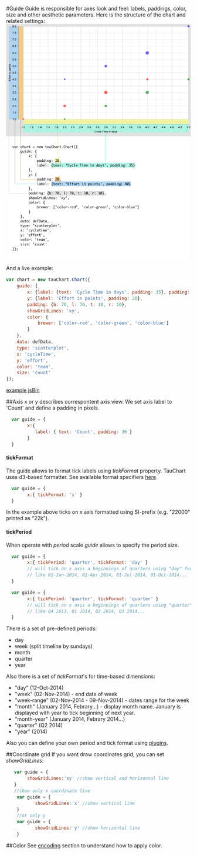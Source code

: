 #Guide
Guide is responsible for axes look and feel: labels, paddings, color, size and other aesthetic parameters. Here is the structure of the chart and related settings:
![guide](../images/guide.png)

And a live example:

```javascript
var chart = new tauChart.Chart({
    guide: {
        x: {label: {text: 'Cycle Time in days', padding: 35}, padding: 20},
        y: {label: 'Effort in points', padding: 20},
        padding: {b: 70, l: 70, t: 10, r: 10},
        showGridLines: 'xy',
        color: {
            brewer: ['color-red', 'color-green', 'color-blue']
        }
    },
    data: defData,
    type: 'scatterplot',
    x: 'cycleTime',
    y: 'effort',
    color: 'team',
    size: 'count'
});
```
[example jsBin](http://jsbin.com/focowi/1/embed?output&height=500px)

##Axis
x or y describes correspontent axis view. We set axis label to 'Count' and define a padding in pixels.
```javascript
  var guide = {
        x:{
           label: { text: 'Count', padding: 36 }
        }
  }
```

#### tickFormat

The guide allows to format tick labels using *tickFormat* property. TauChart uses d3-based formatter. See available format specifiers [here](https://github.com/mbostock/d3/wiki/Formatting#d3_format).

```javascript
  var guide = {
        x:{ tickFormat: 's' }
  }
```

In the example above ticks on *x* axis formatted using SI-prefix (e.g. "22000" printed as "22k").

#### tickPeriod

When operate with *period* scale *guide* allows to specify the period size.

```javascript
  var guide = {
        x:{ tickPeriod: 'quarter', tickFormat: 'day' }
        // will tick on x axis a beginnings of quarters using "day" format
        // like 01-Jan-2014, 01-Apr-2014, 01-Jul-2014, 01-Oct-2014...
  }
```

```javascript
  var guide = {
        x:{ tickPeriod: 'quarter', tickFormat: 'quarter' }
        // will tick on x axis a beginnings of quarters using "quarter" format
        // like Q4 2013, Q1 2014, Q2 2014, Q3 2014...
  }
```

There is a set of pre-defined periods:
- day
- week (split timeline by sundays)
- month
- quarter
- year

Also there is a set of *tickFormat*'s for time-based dimensions:
- "day" (12-Oct-2014)
- "week" (02-Nov-2014) - end date of week
- "week-range" (02-Nov-2014 - 09-Nov-2014) - dates range for the week
- "month" (January 2014, Febrary...) - display month name. January is displayed with year to tick beginning of next year.
- "month-year" (January 2014, Febrary 2014...)
- "quarter" (Q2 2014)
- "year" (2014)

Also you can define your own period and tick format using [plugins](../plugins/readme.md).

##Coordinate grid
If you want draw coordinates grid, you can set *showGridLines*:
```javascript
   var guide = {
        showGridLines:'xy' //show vertical and horizontal line
   }
   //show only x coordinate line
    var guide = {
           showGridLines:'x' //show vertical line
    }
    //or only y
    var guide = {
           showGridLines:'y' //show horizontal line
    }
```

##Color
See [encoding](../advanced/encoding.md#custom-colors-for-encoding-color-value) section to understand how to apply color.
